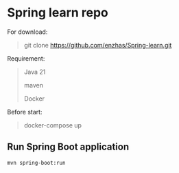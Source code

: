 # Spring learn repo

For download:
> git clone https://github.com/enzhas/Spring-learn.git
 
Requirement:
>Java 21
>
>maven
>
> Docker

Before start:
>docker-compose up

## Run Spring Boot application
```
mvn spring-boot:run
```
